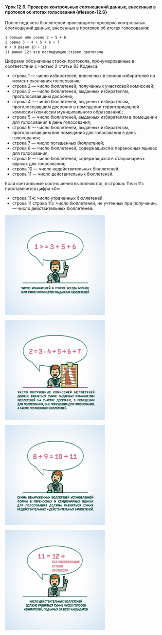 #### Урок 12.6. Проверка контрольных соотношений данных, внесенных в протокол об итогах голосования {#lesson-12.6}

После подсчета бюллетеней производится проверка контрольных соотношений данных, внесенных в протокол об итогах голосования:

````
1 больше или равно 3 + 5 + 6
2 равно 3 - 4 + 5 + 6 + 7
8 + 9 равно 10 + 11
11 равно 12+ все последующие строки протокола 
````

Цифрами обозначены строки протокола, пронумерованные в соответствии с частью 2 статьи 83 Кодекса:

- строка 1 — число избирателей, внесенных в список избирателей на момент окончания голосования;
- строка 2 — число бюллетеней, полученных участковой комиссией;
- строка 3 — число бюллетеней, выданных избирателям, проголосовавшим досрочно;
- строка 4 — число бюллетеней, выданных избирателям, проголосовавшим досрочно в помещении территориальной комиссии (комиссии муниципального образования);
- строка 5 — число бюллетеней, выданных избирателям в помещении для голосования в день голосования;
- строка 6 — число бюллетеней, выданных избирателям, проголосовавшим вне помещения для голосования в день голосования;
- строка 7 — число погашенных бюллетеней;
- строка 8 — число бюллетеней, содержащихся в переносных ящиках для голосования;
- строка 9 — число бюллетеней, содержащихся в стационарных ящиках для голосования;
- строка 10 — число недействительных бюллетеней;
- строка 11 — число действительных бюллетеней.

Если контрольные соотношения выполняются, в строках 11ж и 11з проставляется цифра «0»:

* строка 11ж: число утраченных бюллетеней;
* строка 11 строка 11з: число бюллетеней, не учтенных при получении.— число действительных бюллетеней.

![Рисунок 12.6.1. Число избирателей, включенных в список избирателей, не может быть меньше числа выданных избирателям бюллетеней.](./12.6.1.png)

![Рисунок 12.6.2. Проверяем соблюдение «баланса» бюллетеней. Бюллетени, полученные УИК, могут быть выданы избирателям досрочно, в помещении для голосования и вне помещения для голосования. Неиспользованные бюллетени подсчитываются и погашаются.](./12.6.2.png)

![Рисунок 12.6.3. Сумма чисел обнаруженных в переносных и стационарных ящиках для голосования бюллетеней установленной формы должна равняться сумме чисел действительных и недействительных бюллетеней.](./12.6.3.png)

![Рисунок 12.6.4. Число действительных бюллетеней определяется как сумма чисел голосов избирателей, поданных за всех кандидатов.](./12.6.4.png)
